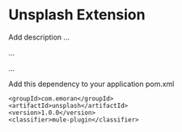 # Unsplash Extension

Add description ...


...


...


Add this dependency to your application pom.xml

```
<groupId>com.emoran</groupId>
<artifactId>unsplash</artifactId>
<version>1.0.0</version>
<classifier>mule-plugin</classifier>
```
